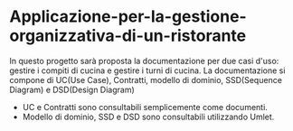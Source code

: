 # Applicazione-per-la-gestione-organizzativa-di-un-ristorante
In questo progetto sarà proposta la documentazione per due casi d'uso: gestire i compiti di cucina e gestire i turni di cucina. La documentazione si compone di UC(Use Case), Contratti, modello di dominio, SSD(Sequence Diagram) e DSD(Design Diagram)

- UC e Contratti sono consultabili semplicemente come documenti.
- Modello di dominio, SSD e DSD sono consultabili utilizzando Umlet.
